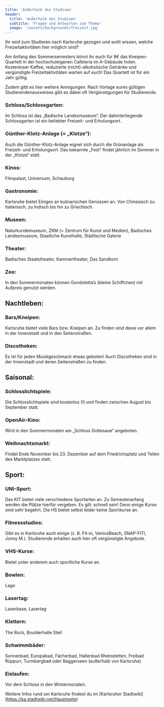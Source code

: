 ```yaml
---
title: 'Außerhalb des Studiums'
header:
  title: 'Außerhalb des Studiums'
  subtitle: 'Fragen und Antworten zum Thema'
  image: '/assets/backgrounds/freizeit.jpg'
---
```

Ihr seid zum Studieren nach Karlsruhe gezogen und wollt wissen, welche Freizeitaktivitäten hier möglich sind?

Am Anfang des Sommersemesters könnt ihr euch für 8€ das Kneipen-Quartett in der hochschuleigenen Cafeteria im A-Gebäude holen. Kostenloser Kaffee, reduzierte (nicht)-alkoholische Getränke und vergünstigte Freizeitaktivitäten warten auf euch! Das Quartett ist für ein Jahr gültig.

Zudem gibt es hier weitere Anregungen. Nach Vorlage eures gültigen Studierendenausweises gibt es dabei oft Vergünstigungen für Studierende.

### Schloss/Schlossgarten:

Im Schloss ist das „Badische Landesmuseum“. Der dahinterliegende Schlossgarten ist ein beliebter Freizeit- und Erholungsort.

### Günther-Klotz-Anlage (= „Klotze“):

Auch die Günther-Klotz-Anlage eignet sich durch die Grünanlage als Freizeit- und Erholungsort. Das bekannte „Fest“ findet jährlich im Sommer in der „Klotze“ statt.

### Kinos:

Filmpalast, Universum, Schauburg

### Gastronomie:

Karlsruhe bietet Einiges an kulinarischen Genüssen an. Von Chinesisch zu Italienisch, zu Indisch bis hin zu Griechisch.

### Museen:

Naturkundemuseum, ZKM (= Zentrum für Kunst und Medien), Badisches Landesmuseum, Staatliche Kunsthalle, Städtische Galerie

### Theater:

Badisches Staatstheater, Kammertheater, Das Sandkorn

### Zoo:

In den Sommermonaten können Gondoletta’s (kleine Schiffchen) mit Aufpreis genutzt werden.

## Nachtleben:
### Bars/Kneipen:

Karlsruhe bietet viele Bars bzw. Kneipen an. Zu finden sind diese vor allem in der Innenstadt und in den Seitenstraßen.

### Discotheken:

Es ist für jeden Musikgeschmack etwas geboten! Auch Discotheken sind in der Innenstadt und deren Seitenstraßen zu finden.

## Saisonal:
### Schlosslichtspiele:

Die Schlosslichtspiele sind kostenlos (!) und finden zwischen August bis September statt.

### OpenAir-Kino:

Wird in den Sommermonaten am „Schloss Gottesaue“ angeboten.

### Weihnachtsmarkt:

Findet Ende November bis 23. Dezember auf dem Friedrichsplatz und Teilen des Marktplatzes statt.

## Sport:
### UNI-Sport:

Das KIT bietet viele verschiedene Sportarten an. Zu Semesteranfang werden die Plätze hierfür vergeben. Es gilt: schnell sein! Denn einige Kurse sind sehr begehrt. Die HS bietet selbst leider keine Sportkurse an.

### Fitnessstudios:

Gibt es in Karlsruhe auch einige (z. B. Fit-in, VeniceBeach, SNAP-FIT!, Jonny M.). Studierende erhalten auch hier oft vergünstigte Angebote.

### VHS-Kurse:

Bietet unter anderem auch sportliche Kurse an.

### Bowlen:

Lago

### Lasertag:

Laserbase, Lasertag

### Klettern:

The Rock, Boulderhalle Steil

### Schwimmbäder:

Sonnenbad, Europabad, Fächerbad, Hallenbad Rheinstetten, Freibad Rüppurr, Turmbergbad oder Baggerseen (außerhalb von Karlsruhe)

### Eislaufen:

Vor dem Schloss in den Wintermonaten.

Weitere Infos rund um Karlsruhe findest du im
[Karlsruher Stadtwiki] (https://ka.stadtwiki.net/Hauptseite)
